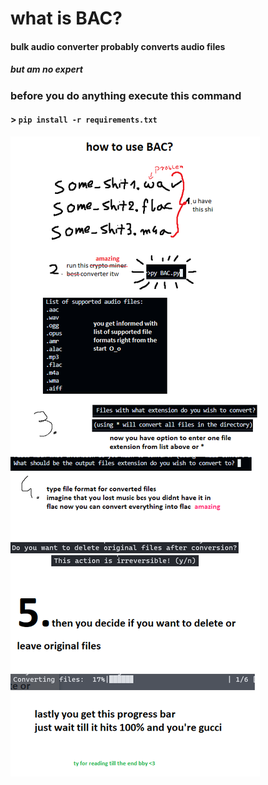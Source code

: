 # what is BAC?

#### bulk audio converter probably converts audio files

##### but am no expert

### before you do anything execute this command

#### > ```pip install -r requirements.txt```

![tutorial](howto.png)
